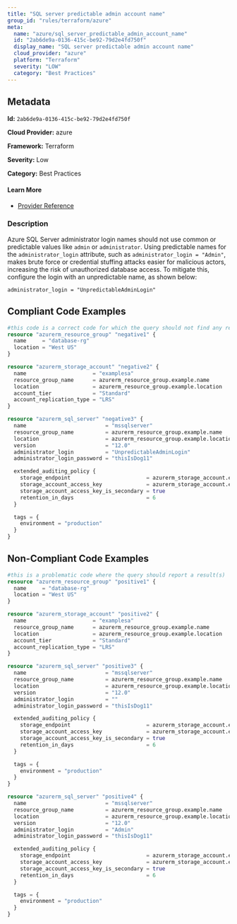 ```yaml
---
title: "SQL server predictable admin account name"
group_id: "rules/terraform/azure"
meta:
  name: "azure/sql_server_predictable_admin_account_name"
  id: "2ab6de9a-0136-415c-be92-79d2e4fd750f"
  display_name: "SQL server predictable admin account name"
  cloud_provider: "azure"
  platform: "Terraform"
  severity: "LOW"
  category: "Best Practices"
---
```

## Metadata

**Id:** `2ab6de9a-0136-415c-be92-79d2e4fd750f`

**Cloud Provider:** azure

**Framework:** Terraform

**Severity:** Low

**Category:** Best Practices

#### Learn More

 - [Provider Reference](https://registry.terraform.io/providers/hashicorp/azurerm/latest/docs/resources/sql_server)

### Description

 Azure SQL Server administrator login names should not use common or predictable values like `admin` or `administrator`. Using predictable names for the `administrator_login` attribute, such as `administrator_login = "Admin"`, makes brute force or credential stuffing attacks easier for malicious actors, increasing the risk of unauthorized database access. To mitigate this, configure the login with an unpredictable name, as shown below:

```
administrator_login = "UnpredictableAdminLogin"
```


## Compliant Code Examples
```terraform
#this code is a correct code for which the query should not find any result
resource "azurerm_resource_group" "negative1" {
  name     = "database-rg"
  location = "West US"
}

resource "azurerm_storage_account" "negative2" {
  name                     = "examplesa"
  resource_group_name      = azurerm_resource_group.example.name
  location                 = azurerm_resource_group.example.location
  account_tier             = "Standard"
  account_replication_type = "LRS"
}

resource "azurerm_sql_server" "negative3" {
  name                         = "mssqlserver"
  resource_group_name          = azurerm_resource_group.example.name
  location                     = azurerm_resource_group.example.location
  version                      = "12.0"
  administrator_login          = "UnpredictableAdminLogin"
  administrator_login_password = "thisIsDog11"

  extended_auditing_policy {
    storage_endpoint                        = azurerm_storage_account.example.primary_blob_endpoint
    storage_account_access_key              = azurerm_storage_account.example.primary_access_key
    storage_account_access_key_is_secondary = true
    retention_in_days                       = 6
  }

  tags = {
    environment = "production"
  }
}
```
## Non-Compliant Code Examples
```terraform
#this is a problematic code where the query should report a result(s)
resource "azurerm_resource_group" "positive1" {
  name     = "database-rg"
  location = "West US"
}

resource "azurerm_storage_account" "positive2" {
  name                     = "examplesa"
  resource_group_name      = azurerm_resource_group.example.name
  location                 = azurerm_resource_group.example.location
  account_tier             = "Standard"
  account_replication_type = "LRS"
}

resource "azurerm_sql_server" "positive3" {
  name                         = "mssqlserver"
  resource_group_name          = azurerm_resource_group.example.name
  location                     = azurerm_resource_group.example.location
  version                      = "12.0"
  administrator_login          = ""
  administrator_login_password = "thisIsDog11"

  extended_auditing_policy {
    storage_endpoint                        = azurerm_storage_account.example.primary_blob_endpoint
    storage_account_access_key              = azurerm_storage_account.example.primary_access_key
    storage_account_access_key_is_secondary = true
    retention_in_days                       = 6
  }

  tags = {
    environment = "production"
  }
}

resource "azurerm_sql_server" "positive4" {
  name                         = "mssqlserver"
  resource_group_name          = azurerm_resource_group.example.name
  location                     = azurerm_resource_group.example.location
  version                      = "12.0"
  administrator_login          = "Admin"
  administrator_login_password = "thisIsDog11"

  extended_auditing_policy {
    storage_endpoint                        = azurerm_storage_account.example.primary_blob_endpoint
    storage_account_access_key              = azurerm_storage_account.example.primary_access_key
    storage_account_access_key_is_secondary = true
    retention_in_days                       = 6
  }

  tags = {
    environment = "production"
  }
}

```